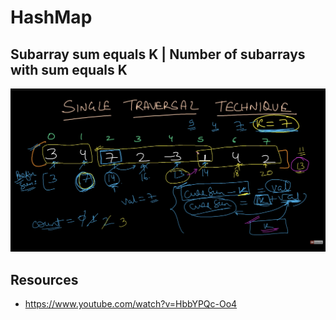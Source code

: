 # HashMap

## Subarray sum equals K | Number of subarrays with sum equals K
![image](hashmap/image1.png)


## Resources
- https://www.youtube.com/watch?v=HbbYPQc-Oo4
